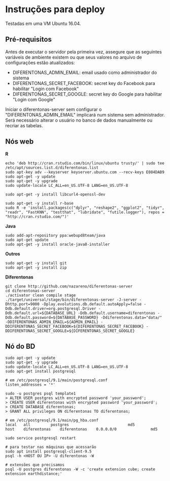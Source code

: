 # Instruções para deploy

Testadas em uma VM Ubuntu 16.04.

## Pré-requisitos

Antes de executar o servidor pela primeira vez, assegure que as seguintes variáveis de ambiente existem ou que seus valores no arquivo de configurações estão atualizados:

* DIFERENTONAS_ADMIN_EMAIL: email usado como administrador do sistema
* DIFERENTONAS_SECRET_FACEBOOK: secret key do Facebook para habilitar "Login com Facebook"
* DIFERENTONAS_SECRET_GOOGLE: secret key do Google para habilitar "Login com Google"

Iniciar o diferentonas-server sem configurar o "DIFERENTONAS_ADMIN_EMAIL" implicará num sistema sem administrador. Será necessário alterar o usuário no banco de dados manualmente ou recriar as tabelas.

## Nós web

**R**

```
echo 'deb http://cran.rstudio.com/bin/linux/ubuntu trusty/' | sudo tee /etc/apt/sources.list.d/diferentonas.list
sudo apt-key adv --keyserver keyserver.ubuntu.com --recv-keys E084DAB9
sudo apt-get -y update
sudo apt-get -y upgrade
sudo update-locale LC_ALL=en_US.UTF-8 LANG=en_US.UTF-8

sudo apt-get -y install libcurl4-openssl-dev

sudo apt-get -y install r-base
sudo R -e 'install.packages(c("dplyr", "reshape2", "ggplot2", "tidyr", "readr", "FastKNN", "testthat", "lubridate", "futile.logger"), repos = "http://cran.rstudio.com/")'
```

**Java**

```
sudo add-apt-repository ppa:webupd8team/java
sudo apt-get update
sudo apt-get -y install oracle-java8-installer
```

**Outros**

```
sudo apt-get -y install git
sudo apt-get -y install zip
```

**Diferentonas**

```
git clone http://github.com/nazareno/diferentonas-server
cd diferentonas-server
./activator clean compile stage
./target/universal/stage/bin/diferentonas-server -J-server -Dhttp.port=9000 -Dplay.evolutions.db.default.autoApply=false -Ddb.default.driver=org.postgresql.Driver -Ddb.default.url=${DATABASE_URL} -Ddb.default.username=diferentonas -Ddb.default.password=${DATABASE_PASSWORD} -Ddiferentonas.data="data/" -DDIFERENTONAS_ADMIN_EMAIL=${ADMIN_EMAIL} -DDIFERENTONAS_SECRET_FACEBOOK=${DIFERENTONAS_SECRET_FACEBOOK} -DDIFERENTONAS_SECRET_GOOGLE=${DIFERENTONAS_SECRET_GOOGLE}
```


## Nó do BD

```
sudo apt-get -y update
sudo apt-get -y upgrade
sudo update-locale LC_ALL=en_US.UTF-8 LANG=en_US.UTF-8
sudo apt-get install postgresql

# em /etc/postgresql/9.1/main/postgresql.conf
listen_addresses = '*'

sudo -u postgres psql template1
> ALTER USER postgres with encrypted password 'your_password';
> CREATE USER diferentonas with encrypted password 'your_password';
> CREATE DATABASE diferentonas;
> GRANT ALL privileges ON diferentonas TO diferentonas;

# em /etc/postgresql/9.1/main/pg_hba.conf
local   all         postgres                          md5
host    diferentonas    diferentonas    0.0.0.0/0               md5

sudo service postgresql restart

# para testar nas máquinas que acessarão
sudo apt install postgresql-client-9.5
psql -h <HOST OU IP> -U diferentonas -W

# extensões que precisamos
psql -U postgres diferentonas -W -c 'create extension cube; create extension earthdistance;'
```
